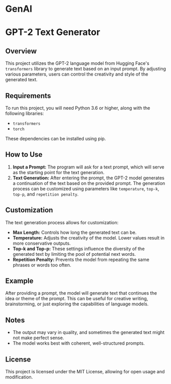 # GenAI
# GPT-2 Text Generator

## Overview
This project utilizes the GPT-2 language model from Hugging Face's `transformers` library to generate text based on an input prompt. By adjusting various parameters, users can control the creativity and style of the generated text.

## Requirements
To run this project, you will need Python 3.6 or higher, along with the following libraries:
- `transformers`
- `torch`

These dependencies can be installed using pip.

## How to Use
1. **Input a Prompt:** The program will ask for a text prompt, which will serve as the starting point for the text generation.
2. **Text Generation:** After entering the prompt, the GPT-2 model generates a continuation of the text based on the provided prompt. The generation process can be customized using parameters like `temperature`, `top-k`, `top-p`, and `repetition penalty`.

## Customization
The text generation process allows for customization:
- **Max Length:** Controls how long the generated text can be.
- **Temperature:** Adjusts the creativity of the model. Lower values result in more conservative outputs.
- **Top-k and Top-p:** These settings influence the diversity of the generated text by limiting the pool of potential next words.
- **Repetition Penalty:** Prevents the model from repeating the same phrases or words too often.

## Example
After providing a prompt, the model will generate text that continues the idea or theme of the prompt. This can be useful for creative writing, brainstorming, or just exploring the capabilities of language models.

## Notes
- The output may vary in quality, and sometimes the generated text might not make perfect sense.
- The model works best with coherent, well-structured prompts.

## License
This project is licensed under the MIT License, allowing for open usage and modification.
